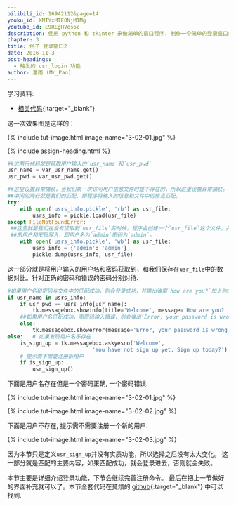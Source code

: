 ```yaml
---
bilibili_id: 16942112&page=14
youku_id: XMTYxMTE0NjM1Mg
youtube_id: E9REgHVes6c
description: 使用 python 和 tkinter 来做简单的窗口程序. 制作一个简单的登录窗口练习.
chapter: 3
title: 例子 登录窗口2
date: 2016-11-3
post-headings:
  - 触发的 usr_login 功能
author: 潘雨 (Mr_Pan)
---
```


学习资料:
  * [相关代码](https://github.com/MorvanZhou/tutorials/tree/master/tkinterTUT/tk14_login_example){:target="_blank"}



这一次效果图是这样的：

{% include tut-image.html image-name="3-02-01.jpg" %}






{% include assign-heading.html %}

```python
##这两行代码就是获取用户输入的`usr_name`和`usr_pwd`
usr_name = var_usr_name.get()
usr_pwd = var_usr_pwd.get()

##这里设置异常捕获，当我们第一次访问用户信息文件时是不存在的，所以这里设置异常捕获。
##中间的两行就是我们的匹配，即程序将输入的信息和文件中的信息匹配。
try:
    with open('usrs_info.pickle', 'rb') as usr_file:
        usrs_info = pickle.load(usr_file)
except FileNotFoundError:
 ##这里就是我们在没有读取到`usr_file`的时候，程序会创建一个`usr_file`这个文件，并将管理员
 ##的用户和密码写入，即用户名为`admin`密码为`admin`。
    with open('usrs_info.pickle', 'wb') as usr_file:
        usrs_info = {'admin': 'admin'}
        pickle.dump(usrs_info, usr_file)

```

这一部分就是将用户输入的用户名和密码获取到，和我们保存在`usr_file`中的数据对比。针对正确的密码和错误的密码分别对待.

```python
#如果用户名和密码与文件中的匹配成功，则会登录成功，并跳出弹窗`how are you?`加上你的用户名。
if usr_name in usrs_info:
    if usr_pwd == usrs_info[usr_name]:
        tk.messagebox.showinfo(title='Welcome', message='How are you? ' + usr_name)
    ##如果用户名匹配成功，而密码输入错误，则会弹出'Error, your password is wrong, try again.'
    else:
        tk.messagebox.showerror(message='Error, your password is wrong, try again.')
else:   # 如果发现用户名不存在
    is_sign_up = tk.messagebox.askyesno('Welcome',
                           'You have not sign up yet. Sign up today?')
    # 提示需不需要注册新用户
    if is_sign_up:
        usr_sign_up()
```

下面是用户名存在但是一个密码正确, 一个密码错误.

{% include tut-image.html image-name="3-02-01.jpg" %}

{% include tut-image.html image-name="3-02-02.jpg" %}



下面是用户不存在, 提示需不需要注册一个新的用户.

{% include tut-image.html image-name="3-02-03.jpg" %}

因为本节只是定义`usr_sign_up`并没有实质功能，所以选择之后没有太大变化。
这一部分就是匹配的主要内容，如果匹配成功，就会登录进去，否则就会失败。


本节主要是详细介绍登录功能，下节会继续完善注册命令。
最后在把上一节做好的界面补充就可以了。本节全套代码在莫烦的 [github](https://github.com/MorvanZhou/tutorials/tree/master/tkinterTUT/tk14_login_example){:target="_blank"} 中可以找到.
